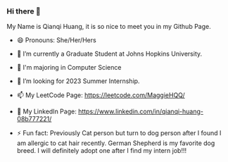 ### Hi there 👋

My Name is Qianqi Huang, it is so nice to meet you in my Github Page.

- 😄 Pronouns: She/Her/Hers
- 🔭 I’m currently a Graduate Student at Johns Hopkins University.
- 🌱 I'm majoring in Computer Science
- 🤔 I’m looking for 2023 Summer Internship. 
- 📫 My LeetCode Page: https://leetcode.com/MaggieHQQ/
- :love_letter: My LinkedIn Page: https://www.linkedin.com/in/qianqi-huang-08b777221/

- ⚡ Fun fact: Previously Cat person but turn to dog person after I found I am allergic to cat hair recently. 
              German Shepherd is my favorite dog breed. I will definitely adopt one after I find my intern job!!!

